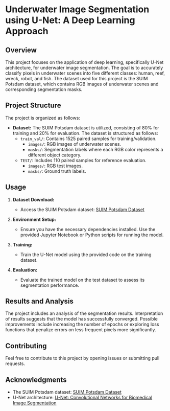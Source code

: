 # Underwater Image Segmentation using U-Net: A Deep Learning Approach

## Overview
This project focuses on the application of deep learning, specifically U-Net architecture, for underwater image segmentation. The goal is to accurately classify pixels in underwater scenes into five different classes: human, reef, wreck, robot, and fish. The dataset used for this project is the SUIM Potsdam dataset, which contains RGB images of underwater scenes and corresponding segmentation masks.

## Project Structure

The project is organized as follows:

- **Dataset:** The SUIM Potsdam dataset is utilized, consisting of 80% for training and 20% for evaluation. The dataset is structured as follows:
  - `train_val/`: Contains 1525 paired samples for training/validation.
    - `images/`: RGB images of underwater scenes.
    - `masks/`: Segmentation labels where each RGB color represents a different object category.
  - `TEST/`: Includes 110 paired samples for reference evaluation.
    - `images/`: RGB test images.
    - `masks/`: Ground truth labels.

## Usage
1. **Dataset Download:**
   - Access the SUIM Potsdam dataset: [SUIM Potsdam Dataset](https://irvlab.cs.umn.edu/resources/suim-dataset)

2. **Environment Setup:**
   - Ensure you have the necessary dependencies installed. Use the provided Jupyter Notebook or Python scripts for running the model.

3. **Training:**
   - Train the U-Net model using the provided code on the training dataset.

4. **Evaluation:**
   - Evaluate the trained model on the test dataset to assess its segmentation performance.

## Results and Analysis
The project includes an analysis of the segmentation results. Interpretation of results suggests that the model has successfully converged. Possible improvements include increasing the number of epochs or exploring loss functions that penalize errors on less frequent pixels more significantly.

## Contributing
Feel free to contribute to this project by opening issues or submitting pull requests.

## Acknowledgments
- The SUIM Potsdam dataset: [SUIM Potsdam Dataset](https://irvlab.cs.umn.edu/resources/suim-dataset)
- U-Net architecture: [U-Net: Convolutional Networks for Biomedical Image Segmentation](https://arxiv.org/abs/1505.04597)
